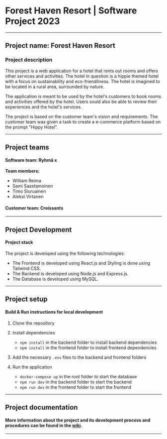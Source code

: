 # Forest Haven Resort | Software Project 2023

---

## Project name: Forest Haven Resort

### Project description

This project is a web application for a hotel that rents out rooms and offers other services and activities. The hotel in question is a hippie themed hotel with a focus on sustainability and eco-friendliness. The hotel is imagined to be located in a rural area, surrounded by nature.

The application is meant to be used by the hotel's customers to book rooms and activities offered by the hotel. Users sould also be able to review their experiences and the hotel's services.

The project is based on the customer team's vision and requirements. The customer team was given a task to create a e-commerce platform based on the prompt "Hippy Hotel".

---

## Project teams

#### Software team: Ryhmä x

**Team members:**

- William Reima
- Sami Saastamoinen
- Timo Siuruainen
- Aleksi Virtanen

#### Customer team: Croissants

---

## Project Development

#### Project stack

The project is developed using the following technologies:

- The Frontend is developed using React.js and Styling is done using Tailwind CSS.
- The Backend is developed using Node.js and Express.js.
- The Database is developed using MySQL.

---

## Project setup

#### Build & Run instructions for local development

1. Clone the repository
2. Install dependencies

   - `npm install` in the backend folder to install backend dependencies
   - `npm install` in the frontend folder to install frontend dependencies

3. Add the necessary `.env` files to the backend and frontend folders
4. Run the application

   - `docker-compose up` in the root folder to start the database
   - `npm run dev` in the backend folder to start the backend
   - `npm run dev` in the frontend folder to start the frontend

---

## Project documentation

#### More information about the project and its development process and procedures can be found in the [wiki](https://github.com/timosiu/Software-Project2023/wiki).

---
